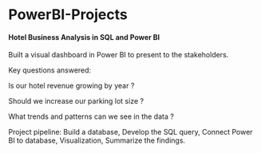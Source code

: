 # PowerBI-Projects
#### Hotel Business Analysis in SQL and Power BI
Built a visual dashboard in Power BI to present to the stakeholders.

Key questions answered:

Is our hotel revenue growing by year ?

Should we increase our parking lot size ?

What trends and patterns can we see in the data ?

Project pipeline: Build a database, Develop the SQL query, Connect Power BI to database, Visualization, Summarize the findings.
